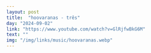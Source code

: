 ```yaml
---
layout: post
title:  "hoovaranas - três"
day: "2024-09-02"
link: "https://www.youtube.com/watch?v=GlRjfwBkG6M"
text: ""
img: "/img/links/music/hoovaranas.webp"
---
```


